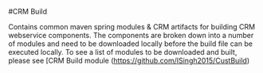 #CRM Build

Contains common maven spring modules & CRM artifacts for building CRM webservice components. The components are broken down into a number of modules and need to be downloaded locally before the build file can be executed locally. To see a list of modules to be downloaded and built, please see [CRM Build module (https://github.com/ISingh2015/CustBuild)
